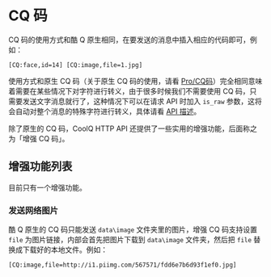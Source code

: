 # CQ 码

CQ 码的使用方式和酷 Q 原生相同，在要发送的消息中插入相应的代码即可，例如：

```
[CQ:face,id=14] [CQ:image,file=1.jpg]
```

使用方式和原生 CQ 码（关于原生 CQ 码的使用，请看 [Pro/CQ码](https://d.cqp.me/Pro/CQ%E7%A0%81)）完全相同意味着需要在某些情况下对字符进行转义，由于很多时候我们不需要使用 CQ 码，只需要发送文字消息就行了，这种情况下可以在请求 API 时加入 `is_raw` 参数，这将会自动对整个消息的特殊字符进行转义，具体请看 [API 描述](https://richardchien.github.io/coolq-http-api/#/API)。

除了原生的 CQ 码，CoolQ HTTP API 还提供了一些实用的增强功能，后面称之为「增强 CQ 码」。

## 增强功能列表

目前只有一个增强功能。

### 发送网络图片

酷 Q 原生的 CQ 码只能发送 `data\image` 文件夹里的图片，增强 CQ 码支持设置 `file` 为图片链接，内部会首先把图片下载到 `data\image` 文件夹，然后把 `file` 替换成下载好的本地文件。例如：

```
[CQ:image,file=http://i1.piimg.com/567571/fdd6e7b6d93f1ef0.jpg]
```
